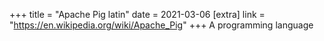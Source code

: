 +++
title = "Apache Pig latin"
date = 2021-03-06
[extra]
link = "https://en.wikipedia.org/wiki/Apache_Pig"
+++
A programming language

